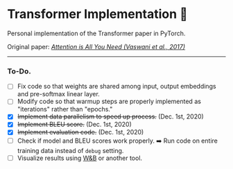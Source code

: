 # Transformer Implementation :car:
Personal implementation of the Transformer paper in PyTorch.

Original paper: [_Attention is All You Need (Vaswani et al., 2017)_](https://arxiv.org/pdf/1706.03762.pdf)

---

### To-Do.

- [ ] Fix code so that weights are shared among input, output embeddings and pre-softmax linear layer.
- [ ] Modify code so that warmup steps are properly implemented as "iterations" rather than "epochs."
- [x] ~~Implement data parallelism to speed up process.~~ (Dec. 1st, 2020)
- [x] ~~Implement BLEU score.~~ (Dec. 1st, 2020)
- [x] ~~Implement evaluation code.~~ (Dec. 1st, 2020)
- [ ] Check if model and BLEU scores work properly. :arrow_right: Run code on entire training data instead of `debug` setting.
- [ ] Visualize results using [W&B](https://www.wandb.com/) or another tool.
